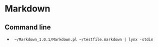 # Markdown 

## Command line 
- ``` ~/Markdown_1.0.1/Markdown.pl ~/testfile.markdown | lynx -stdin```
